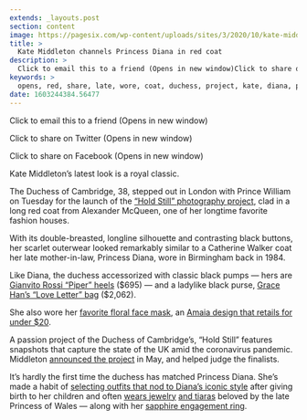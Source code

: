 ```yaml
--- 
extends: _layouts.post 
section: content 
image: https://pagesix.com/wp-content/uploads/sites/3/2020/10/kate-middleton-princess-diana-red-coat.jpg?quality=90&strip=all&w=1200 
title: > 
  Kate Middleton channels Princess Diana in red coat 
description: > 
  Click to email this to a friend (Opens in new window)Click to share on Twitter (Opens in new window)Click to share on Facebook (Opens in new window)Kate Middleton’s latest look is a royal classic.With its double-breasted, longline silhouette and contrasting black buttons, her scarlet outerwear looked remarkably similar to a Catherine Walker coat her late mother-in-law, Princess Diana, wore in Birmingham back in 1984.Like Diana, the duchess accessorized with classic black pumps — hers are Gianvito Rossi “Piper” heels ($695) — and a ladylike black purse, Grace Han’s “Love Letter” bag ($2,062).It’s hardly the first time the duchess has matched Princess Diana.She’s made a habit of selecting outfits that nod to Diana’s iconic style after giving birth to her children and often wears jewelry and tiaras beloved by the late Princess of Wales — along with her sapphire engagement ring. 
keywords: > 
  opens, red, share, late, wore, coat, duchess, project, kate, diana, princess, channels, black, middleton, windowclick 
date: 1603244384.56477 
--- 
```

<div><p>Click to email this to a friend (Opens in new window)</p><p>Click to share on Twitter (Opens in new window)</p><p>Click to share on Facebook (Opens in new window)</p><p>Kate Middleton&#8217;s latest look is a royal classic.</p>
<p>The Duchess of Cambridge, 38, stepped out in London with Prince William on Tuesday for the launch of the <a href="https://pagesix.com/2020/05/07/kate-middleton-wears-yellow-raey-dress-to-launch-new-photography-project/">&#8220;Hold Still&#8221; photography project</a>, clad in a long red coat from Alexander McQueen, one of her longtime favorite fashion houses.</p>
<p>With its double-breasted, longline silhouette and contrasting black buttons, her scarlet outerwear looked remarkably similar to a Catherine Walker coat her late mother-in-law, Princess Diana, wore in Birmingham back in 1984.</p>
<p>Like Diana, the duchess accessorized with classic black pumps &#8212; hers are <a href="https://www.net-a-porter.com/en-us/shop/product/gianvito-rossi/piper-85-suede-pumps/1202165" target="_blank" rel="nofollow noopener noreferrer">Gianvito Rossi &#8220;Piper&#8221; heels</a> ($695) &#8212; and a ladylike black purse, <a href="https://gracehan.shop/collections/love-letter-collection/products/love-letter-small-top-handle-black" target="_blank" rel="nofollow noopener noreferrer">Grace Han&#8217;s &#8220;Love Letter&#8221; bag</a> ($2,062).</p>
<p>She also wore her <a href="https://pagesix.com/2020/08/05/kate-middletons-face-mask-is-adorable-and-affordable/">favorite floral face mask</a>, an <a href="https://www.amaiakids.co.uk/products/adult-reusable-cotton-face-mask-pepper-liberty?variant=32480581976146" target="_blank" rel="nofollow noopener noreferrer">Amaia design that retails for under $20</a>.</p>
 
<p>A passion project of the Duchess of Cambridge&#8217;s, &#8220;Hold Still&#8221; features snapshots that capture the state of the UK amid the coronavirus pandemic. Middleton <a href="https://pagesix.com/2020/05/07/kate-middleton-wears-yellow-raey-dress-to-launch-new-photography-project/">announced the project</a> in May, and helped judge the finalists.</p>
<p>It&#8217;s hardly the first time the duchess has matched Princess Diana. She&#8217;s made a habit of <a href="https://pagesix.com/2018/04/23/kate-middletons-post-baby-look-is-another-tribute-to-princess-diana/">selecting outfits that nod to Diana&#8217;s iconic style</a> after giving birth to her children and often <a href="https://pagesix.com/2019/11/07/kate-middleton-put-a-special-spin-on-princess-dianas-sapphire-earrings/">wears jewelry</a> <a href="https://pagesix.com/2019/12/12/kate-middleton-sparkles-in-princess-dianas-tiara-and-the-queens-necklace/">and tiaras</a> beloved by the late Princess of Wales &#8212; along with her <a href="https://nypost.com/2019/05/09/a-guide-to-the-worlds-most-stunning-gems/">sapphire engagement ring</a>.</p>
			</div>